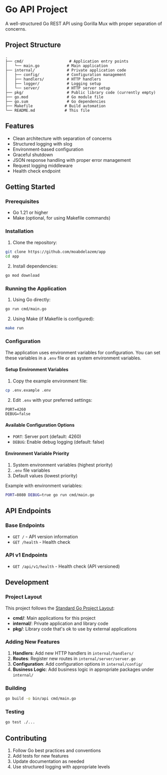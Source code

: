 # Go API Project

A well-structured Go REST API using Gorilla Mux with proper separation of concerns.

## Project Structure

```
.
├── cmd/                    # Application entry points
│   └── main.go            # Main application
├── internal/              # Private application code
│   ├── config/            # Configuration management
│   ├── handlers/          # HTTP handlers
│   ├── logger/            # Logging setup
│   └── server/            # HTTP server setup
├── pkg/                   # Public library code (currently empty)
├── go.mod                 # Go module file
├── go.sum                 # Go dependencies
├── Makefile              # Build automation
└── README.md             # This file
```

## Features

- Clean architecture with separation of concerns
- Structured logging with slog
- Environment-based configuration
- Graceful shutdown
- JSON response handling with proper error management
- Request logging middleware
- Health check endpoint

## Getting Started

### Prerequisites

- Go 1.21 or higher
- Make (optional, for using Makefile commands)

### Installation

1. Clone the repository:
```bash
git clone https://github.com/moabdelazem/app
cd app
```

2. Install dependencies:
```bash
go mod download
```

### Running the Application

1. Using Go directly:
```bash
go run cmd/main.go
```

2. Using Make (if Makefile is configured):
```bash
make run
```

### Configuration

The application uses environment variables for configuration. You can set these variables in a `.env` file or as system environment variables.

#### Setup Environment Variables

1. Copy the example environment file:
```bash
cp .env.example .env
```

2. Edit `.env` with your preferred settings:
```env
PORT=4260
DEBUG=false
```

#### Available Configuration Options

- `PORT`: Server port (default: 4260)
- `DEBUG`: Enable debug logging (default: false)

#### Environment Variable Priority

1. System environment variables (highest priority)
2. `.env` file variables
3. Default values (lowest priority)

Example with environment variables:
```bash
PORT=8080 DEBUG=true go run cmd/main.go
```

## API Endpoints

### Base Endpoints

- `GET /` - API version information
- `GET /health` - Health check

### API v1 Endpoints

- `GET /api/v1/health` - Health check (API versioned)

## Development

### Project Layout

This project follows the [Standard Go Project Layout](https://github.com/golang-standards/project-layout):

- **cmd/**: Main applications for this project
- **internal/**: Private application and library code
- **pkg/**: Library code that's ok to use by external applications

### Adding New Features

1. **Handlers**: Add new HTTP handlers in `internal/handlers/`
2. **Routes**: Register new routes in `internal/server/server.go`
3. **Configuration**: Add configuration options in `internal/config/`
4. **Business Logic**: Add business logic in appropriate packages under `internal/`

### Building

```bash
go build -o bin/api cmd/main.go
```

### Testing

```bash
go test ./...
```

## Contributing

1. Follow Go best practices and conventions
2. Add tests for new features
3. Update documentation as needed
4. Use structured logging with appropriate levels
